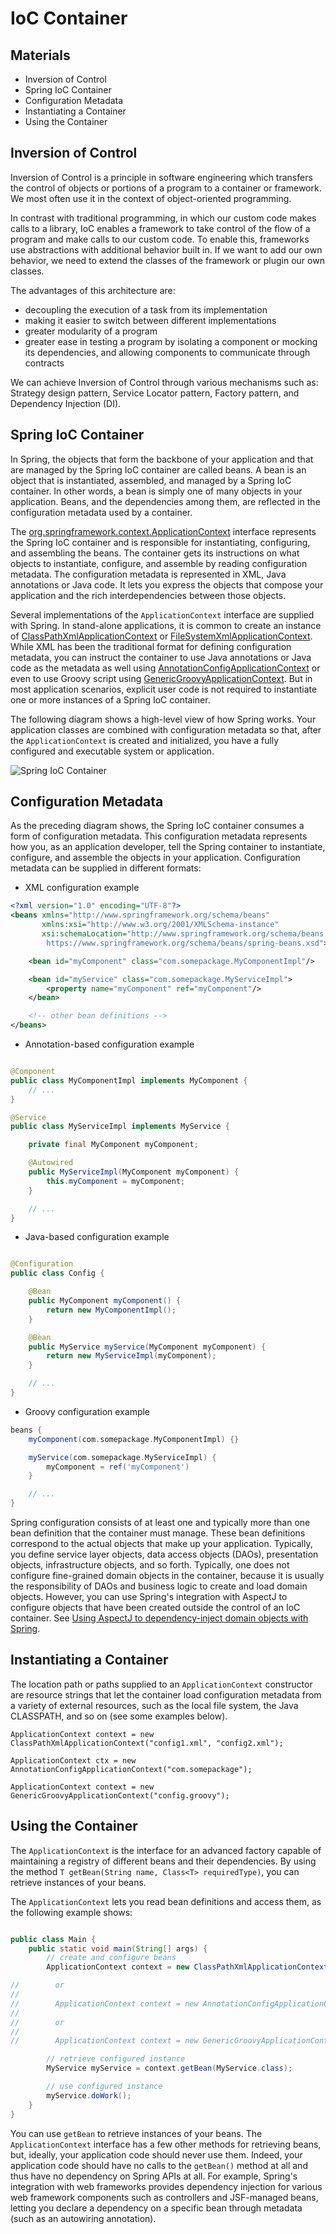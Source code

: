 # IoC Container

## Materials
+ Inversion of Control
+ Spring IoC Container
+ Configuration Metadata
+ Instantiating a Container
+ Using the Container

## Inversion of Control

Inversion of Control is a principle in software engineering which transfers the control of objects or portions of a
program to a container or framework. We most often use it in the context of object-oriented programming.

In contrast with traditional programming, in which our custom code makes calls to a library, IoC enables a framework to
take control of the flow of a program and make calls to our custom code. To enable this, frameworks use abstractions
with additional behavior built in. If we want to add our own behavior, we need to extend the classes of the framework or
plugin our own classes.

The advantages of this architecture are:

- decoupling the execution of a task from its implementation
- making it easier to switch between different implementations
- greater modularity of a program
- greater ease in testing a program by isolating a component or mocking its dependencies, and allowing components to
  communicate through contracts

We can achieve Inversion of Control through various mechanisms such as:
Strategy design pattern, Service Locator pattern, Factory pattern, and Dependency Injection (DI).

## Spring IoC Container

In Spring, the objects that form the backbone of your application and that are managed by the Spring IoC container are
called beans. A bean is an object that is instantiated, assembled, and managed by a Spring IoC container. In other
words, a bean is simply one of many objects in your application. Beans, and the dependencies among them, are reflected
in the configuration metadata used by a container.

The [org.springframework.context.ApplicationContext][1] interface represents the Spring IoC container and is responsible
for instantiating, configuring, and assembling the beans. The container gets its instructions on what objects to
instantiate, configure, and assemble by reading configuration metadata. The configuration metadata is represented in
XML, Java annotations or Java code. It lets you express the objects that compose your application and the rich
interdependencies between those objects.

Several implementations of the `ApplicationContext` interface are supplied with Spring. In stand-alone applications, it
is common to create an instance of [ClassPathXmlApplicationContext][2] or [FileSystemXmlApplicationContext][3]. While
XML has been the traditional format for defining configuration metadata, you can instruct the container to use Java
annotations or Java code as the metadata as well using [AnnotationConfigApplicationContext][4] or even to use Groovy
script using [GenericGroovyApplicationContext][5]. But in most application scenarios, explicit user code is not required
to instantiate one or more instances of a Spring IoC container.

The following diagram shows a high-level view of how Spring works. Your application classes are combined with
configuration metadata so that, after the `ApplicationContext` is created and initialized, you have a fully configured
and executable system or application.

![Spring IoC Container](media/spring-container.png)

## Configuration Metadata

As the preceding diagram shows, the Spring IoC container consumes a form of configuration metadata. This configuration
metadata represents how you, as an application developer, tell the Spring container to instantiate, configure, and
assemble the objects in your application. Configuration metadata can be supplied in different formats:

- XML configuration example

```xml
<?xml version="1.0" encoding="UTF-8"?>
<beans xmlns="http://www.springframework.org/schema/beans"
       xmlns:xsi="http://www.w3.org/2001/XMLSchema-instance"
       xsi:schemaLocation="http://www.springframework.org/schema/beans 
        https://www.springframework.org/schema/beans/spring-beans.xsd">

    <bean id="myComponent" class="com.somepackage.MyComponentImpl"/>

    <bean id="myService" class="com.somepackage.MyServiceImpl">
        <property name="myComponent" ref="myComponent"/>
    </bean>

    <!-- other bean definitions -->
</beans>
```

- Annotation-based configuration example

```java

@Component
public class MyComponentImpl implements MyComponent {
    // ...
}

@Service
public class MyServiceImpl implements MyService {

    private final MyComponent myComponent;

    @Autowired
    public MyServiceImpl(MyComponent myComponent) {
        this.myComponent = myComponent;
    }

    // ...
}
```

- Java-based configuration example

```java

@Configuration
public class Config {

    @Bean
    public MyComponent myComponent() {
        return new MyComponentImpl();
    }

    @Bean
    public MyService myService(MyComponent myComponent) {
        return new MyServiceImpl(myComponent);
    }

    // ...
}
```

- Groovy configuration example

```groovy
beans {
    myComponent(com.somepackage.MyComponentImpl) {}

    myService(com.somepackage.MyServiceImpl) {
        myComponent = ref('myComponent')
    }

    // ...
}
```

Spring configuration consists of at least one and typically more than one bean definition that the container must
manage. These bean definitions correspond to the actual objects that make up your application. Typically, you define
service layer objects, data access objects (DAOs), presentation objects, infrastructure objects, and so forth.
Typically, one does not configure fine-grained domain objects in the container, because it is usually the responsibility
of DAOs and business logic to create and load domain objects. However, you can use Spring's integration with AspectJ to
configure objects that have been created outside the control of an IoC container.
See [Using AspectJ to dependency-inject domain objects with Spring][6].

## Instantiating a Container

The location path or paths supplied to an `ApplicationContext` constructor are resource strings that let the container
load configuration metadata from a variety of external resources, such as the local file system, the Java CLASSPATH, and
so on (see some examples below).

```
ApplicationContext context = new ClassPathXmlApplicationContext("config1.xml", "config2.xml");
```

```
ApplicationContext ctx = new AnnotationConfigApplicationContext("com.somepackage");
```

```
ApplicationContext context = new GenericGroovyApplicationContext("config.groovy");
```

## Using the Container

The `ApplicationContext` is the interface for an advanced factory capable of maintaining a registry of different beans
and their dependencies. By using the method `T getBean(String name, Class<T> requiredType)`, you can retrieve instances
of your beans.

The `ApplicationContext` lets you read bean definitions and access them, as the following example shows:

```java

public class Main {
    public static void main(String[] args) {
        // create and configure beans
        ApplicationContext context = new ClassPathXmlApplicationContext("config1.xml", "config2.xml");

//        or
//
//        ApplicationContext context = new AnnotationConfigApplicationContext("com.package");
//
//        or
//
//        ApplicationContext context = new GenericGroovyApplicationContext("config.groovy");

        // retrieve configured instance
        MyService myService = context.getBean(MyService.class);

        // use configured instance
        myService.doWork();
    }
}

```

You can use `getBean` to retrieve instances of your beans. The `ApplicationContext` interface has a few other methods
for retrieving beans, but, ideally, your application code should never use them. Indeed, your application code should
have no calls to the `getBean()` method at all and thus have no dependency on Spring APIs at all. For example, Spring's
integration with web frameworks provides dependency injection for various web framework components such as controllers
and JSF-managed beans, letting you declare a dependency on a specific bean through metadata (such as an autowiring
annotation).

[1]: https://docs.spring.io/spring-framework/docs/5.3.x/javadoc-api/org/springframework/context/ApplicationContext.html

[2]: https://docs.spring.io/spring-framework/docs/5.3.x/javadoc-api/org/springframework/context/support/ClassPathXmlApplicationContext.html

[3]: https://docs.spring.io/spring-framework/docs/5.3.x/javadoc-api/org/springframework/context/support/FileSystemXmlApplicationContext.html

[4]: https://docs.spring.io/spring-framework/docs/5.3.x/javadoc-api/org/springframework/context/annotation/AnnotationConfigApplicationContext.html

[5]: https://docs.spring.io/spring-framework/docs/5.3.x/javadoc-api/org/springframework/context/support/GenericGroovyApplicationContext.html

[6]: https://docs.spring.io/spring-framework/docs/5.3.x/reference/html/core.html#aop-atconfigurable

